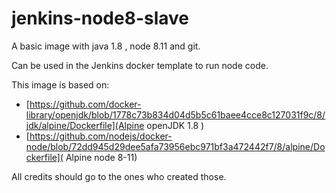 # jenkins-node8-slave
A basic image with java 1.8 , node 8.11 and git.

Can be used in the Jenkins docker template to run node code.

This image is based on:


* [https://github.com/docker-library/openjdk/blob/1778c73b834d04d5b5c61baee4cce8c127031f9c/8/jdk/alpine/Dockerfile](Alpine openJDK 1.8 )
* [https://github.com/nodejs/docker-node/blob/72dd945d29dee5afa73956ebc971bf3a472442f7/8/alpine/Dockerfile]( Alpine node 8-11)

All credits should go to the ones who created those.
